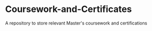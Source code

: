 # Coursework-and-Certificates

A repository to store relevant Master's coursework and certifications
